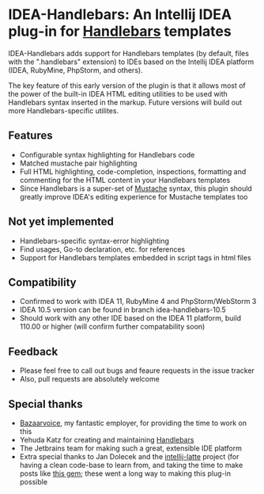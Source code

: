 # IDEA-Handlebars:  An Intellij IDEA plug-in for [Handlebars](http://handlebarsjs.com/) templates

IDEA-Handlebars adds support for Handlebars templates (by default, files with the ".handlebars" extension) to IDEs based
on the Intellij IDEA platform (IDEA, RubyMine, PhpStorm, and others).

The key feature of this early version of the plugin is that it allows most of the power of the built-in IDEA HTML
editing utilities to be used with Handlebars syntax inserted in the markup.  Future versions will build out more
Handlebars-specific utilites.

## Features
* Configurable syntax highlighting for Handlebars code
* Matched mustache pair highlighting
* Full HTML highlighting, code-completion, inspections, formatting and commenting for the HTML content in your Handlebars templates
* Since Handlebars is a super-set of [Mustache](http://mustache.github.com/) syntax, this plugin should greatly improve IDEA's editing experience for Mustache templates too

## Not yet implemented
* Handlebars-specific syntax-error highlighting
* Find usages, Go-to declaration, etc. for references
* Support for Handlebars templates embedded in script tags in html files

## Compatibility
* Confirmed to work with IDEA 11, RubyMine 4 and PhpStorm/WebStorm 3
* IDEA 10.5 version can be found in branch idea-handlebars-10.5
* Should work with any other IDE based on the IDEA 11 platform, build 110.00 or higher (will confirm further compatability soon)

## Feedback
* Please feel free to call out bugs and feaure requests in the issue tracker
* Also, pull requests are absolutely welcome

## Special thanks
* [Bazaarvoice](http://www.bazaarvoice.com), my fantastic employer, for providing the time to work on this
* Yehuda Katz for creating and maintaining [Handlebars](http://handlebarsjs.com/)
* The Jetbrains team for making such a great, extensible IDE platform
* Extra special thanks to Jan Dolecek and the [intellij-latte](https://github.com/juzna/intellij-latte) project
(for having a clean code-base to learn from, and taking the time to make posts like [this gem](http://devnet.jetbrains.net/message/5450284?tstart=0);
these went a long way to making this plug-in possible